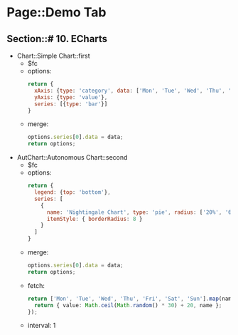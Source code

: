 # Page::Demo Tab

## Section::# 10. ECharts

- Chart::Simple Chart::first
	- $fc
	- options:
	  ```javascript
	  return {
	    xAxis: {type: 'category', data: ['Mon', 'Tue', 'Wed', 'Thu', 'Fri', 'Sat', 'Sun']},
	    yAxis: {type: 'value'},
	    series: [{type: 'bar'}]
	  }
	  ```
	- merge:
	  ```javascript
	  options.series[0].data = data;
	  return options;
	  ```
- AutChart::Autonomous Chart::second
	- $fc
	- options:
	  ```javascript
	  return {
	    legend: {top: 'bottom'},
	    series: [
	      {
	        name: 'Nightingale Chart', type: 'pie', radius: ['20%', '60%'], center: ['50%', '50%'], roseType: 'area',
	        itemStyle: { borderRadius: 8 }
	      }
	    ]
	  }
	  ```
	- merge:
	  ```javascript
	  options.series[0].data = data;
	  return options;
	  ```
	- fetch:
	  ```typescript
	  return ['Mon', 'Tue', 'Wed', 'Thu', 'Fri', 'Sat', 'Sun'].map(name => {
	    return { value: Math.ceil(Math.random() * 30) + 20, name };
	  });
	  ```
	- interval: 1